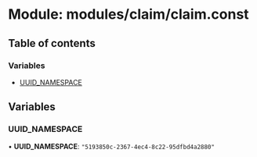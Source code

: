 # Module: modules/claim/claim.const

## Table of contents

### Variables

- [UUID\_NAMESPACE](modules_claim_claim_const.md#uuid_namespace)

## Variables

### UUID\_NAMESPACE

• **UUID\_NAMESPACE**: ``"5193850c-2367-4ec4-8c22-95dfbd4a2880"``
